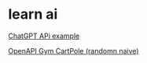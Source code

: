 # learn ai

[ChatGPT APi example](./openai-chatgpt-api/README.md)

[OpenAPI Gym CartPole (randomn naive)](./openai-gym-cartpole/README.md)